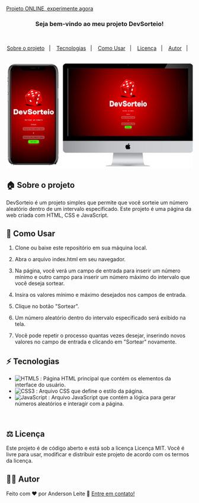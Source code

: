 [Projeto ONLINE, experimente agora](https://anderdev-github.github.io/DevSorteio/) <br>


<h3 align="center">
  Seja bem-vindo ao meu projeto DevSorteio!
</h3>

<br>

<p align="center">
  <a href="#house-Sobre-o-projeto">Sobre o projeto</a>&nbsp;&nbsp;&nbsp;|&nbsp;&nbsp;&nbsp;
  <a href="#computer-Tecnologias">Tecnologias</a>&nbsp;&nbsp;&nbsp;|&nbsp;&nbsp;&nbsp;
  <a href="#tutorial-Como-Usar">Como Usar</a>&nbsp;&nbsp;&nbsp;|&nbsp;&nbsp;&nbsp;
  <a href="#license-Licença">Licença</a>&nbsp;&nbsp;&nbsp;|&nbsp;&nbsp;&nbsp;
  <a href="#developer-Autor">Autor</a>&nbsp;&nbsp;&nbsp;|&nbsp;&nbsp;&nbsp;
</p>

<br>

<img alt="Layout" src="./assets/img-project.png">
<br>


## :house: Sobre o projeto

DevSorteio é um projeto simples que permite que você sorteie um número aleatório dentro de um intervalo especificado. Este projeto é uma página da web criada com HTML, CSS e JavaScript.

## :open_book: Como Usar

1. Clone ou baixe este repositório em sua máquina local.

2. Abra o arquivo index.html em seu navegador.

3. Na página, você verá um campo de entrada para inserir um número mínimo e outro campo para inserir um número máximo do intervalo que você deseja sortear.

4. Insira os valores mínimo e máximo desejados nos campos de entrada.

5. Clique no botão "Sortear".

6. Um número aleatório dentro do intervalo especificado será exibido na tela.

7. Você pode repetir o processo quantas vezes desejar, inserindo novos valores no campo de entrada e clicando em "Sortear" novamente.

## :zap: Tecnologias

- ![HTML5](https://img.shields.io/badge/-HTML5-E34F26?style=flat-square&logo=html5&logoColor=white) : Página HTML principal que contém os elementos da interface do usuário.
- ![CSS3](https://img.shields.io/badge/-CSS3-1572B6?style=flat-square&logo=css3) : Arquivo CSS que define o estilo da página.
- ![JavaScript](https://img.shields.io/badge/-JavaScript-black?style=flat-square&logo=javascript) : Arquivo JavaScript que contém a lógica para gerar números aleatórios e interagir com a página.
<br>

## :balance_scale: Licença

Este projeto é de código aberto e está sob a licença Licença MIT. Você é livre para usar, modificar e distribuir este projeto de acordo com os termos da licença.

## :man_technologist: Autor

Feito com ♥ por Anderson Leite :wave: [Entre em contato!](https://www.linkedin.com/in/andersondiasleite/)
